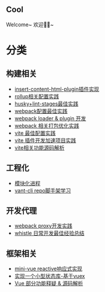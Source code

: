 ## Cool

Welcome~
欢迎👏🏻~

# 分类

## 构建相关

- [insert-content-html-plugin插件实现](./build/insert-content-html-plugin.md)
- [rollup相关配置实践]()
- [husky+lint-stages最佳实践]()
- [webpack配置最佳实践]()
- [webpack loader & plugin 开发]()
- [webpack 相关打包优化实践]()
- [vite 最佳配置实践]()
- [vite 插件开发加速项目实践]()
- [vite相关功能源码解析]()

## 工程化

- [模块化进程]()
- [vant-cli repo脚手架学习]()

## 开发代理

- [webpack proxy开发实践]()
- [whistle 日常开发最佳经验总结](./whistle/tutorial.md)

## 框架相关

- [mini-vue reactive响应式实现](./vue2/reactive/reactive-intro.md)
- [实现一个小型状态库-基于vuex](./vuex/vuex-intro.md)
- [Vue 部分功能释疑 & 源码解析](./vue/use.md)
